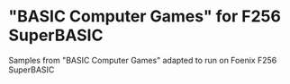 # "BASIC Computer Games" for F256 SuperBASIC
Samples from "BASIC Computer Games" adapted to run on Foenix F256 SuperBASIC
